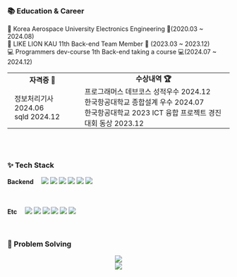 ### :books: Education & Career

 🏫 Korea Aerospace University Electronics Engineering 🏫(2020.03 ~ 2024.08)<br>
 🦁 LIKE LION KAU 11th Back-end Team Member 🦁 (2023.03 ~ 2023.12) <br>
 💻 Programmers dev-course 1th Back-end taking a course 💻(2024.07 ~ 2024.12)<br>

 <table border="0" style="border-collapse: collapse;">
  <tr>
    <!-- 첫 번째 열 헤더 -->
    <th style="padding: 0 1rem;">자격증 📃</th>
    <!-- 두 번째 열 헤더 -->
    <th style="padding: 0 1rem;">수상내역 🏆</th>
  </tr>
  <tr>
    <!-- 첫 번째 열의 내용 -->
    <td style="padding: 0 1rem;">
       정보처리기사 2024.06 <br>
      sqld 2024.12
    </td>
    <!-- 두 번째 열의 내용 -->
    <td style="padding: 0 1rem;">
      프로그래머스 데브코스 성적우수 2024.12 <br>
      한국항공대학교 종합설계 우수 2024.07 <br>
      한국항공대학교 2023 ICT 융합 프로젝트 경진대회 동상 2023.12
    </td>
  </tr>
</table>


<br />


<br />

### ✨ Tech Stack


<p>
  <b>Backend　</b>
  <img src="https://img.shields.io/badge/Spring Boot-6DB33F?style=flat-square&logo=Spring Boot&logoColor=white">
  <img src="https://img.shields.io/badge/Java-1E8CBE?style=flat-square&logo=OpenJDK&logoColor=white">
  <img src="https://img.shields.io/badge/Python-3776AB?style=flat-square&logo=Python&logoColor=white">
  <img src="https://img.shields.io/badge/MySQL-4479A1?style=flat-square&logo=MySQL&logoColor=white">
  <img src="https://img.shields.io/badge/Langchain-1C3C3C?style=flat-square&logo=langchain&logoColor=white"/>
  <img src="https://img.shields.io/badge/JPA-6C2E95?style=flat-square&logo=Hibernate&logoColor=white">

  
  <br /><br />
  <b>Etc　</b>
  <img src="https://img.shields.io/badge/GitHub-181717?style=flat-square&logo=GitHub&logoColor=white">
  <img src="https://img.shields.io/badge/Jira-0052CC?style=flat-square&logo=Jira&logoColor=white">
  <img src="https://img.shields.io/badge/amazonaws-232F3E?style=flat-square&logo=amazonaws&logoColor=white">
  <img src="https://img.shields.io/badge/Docker-2496ED?style=flat-square&logo=Docker&logoColor=white">
  <img src="https://img.shields.io/badge/Redis-DC382D?style=for-the-square&logo=Redis&logoColor=white"> 
  <img src="https://img.shields.io/badge/Jenkins-D24939?style=flat-square&logo=Jenkins&logoColor=white">  
</p>


<br />

 ### :muscle: Problem Solving  
<p align="center">
  <img src="http://mazassumnida.wtf/api/v2/generate_badge?boj=zmdk1205"><br/>
  <img src="https://img.shields.io/badge/Python-1E8CBE?style=flat-square&logo=OpenJDK&logoColor=white">
</p>

